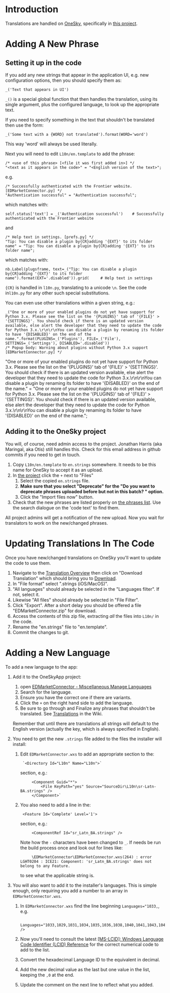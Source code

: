 Introduction
===
Translations are handled on [OneSky](https://oneskyapp.com/), specifically in [this project](https://marginal.oneskyapp.com/collaboration/project/52710).

Adding A New Phrase
===
Setting it up in the code
---
If you add any new strings that appear in the application UI, e.g. new configuration options, then you should specify them as:

	_('Text that appears in UI')
`_()` is a special global function that then handles the translation, using its single argument, plus the configured language, to look up the appropriate text. 

If you need to specify something in the text that shouldn't be translated then use the form:

	_('Some text with a {WORD} not translated').format(WORD='word')
This way 'word' will always be used literally.

Next you will need to edit `L10n/en.template` to add the phrase:

	/* <use of this phrase> [<file it was first added in>] */
	"<text as it appears in the code>" = "<English version of the text>";
e.g.

	/* Successfully authenticated with the Frontier website. [EDMarketConnector.py] */
	"Authentication successful" = "Authentication successful";
which matches with:

	self.status['text'] = _('Authentication successful')    # Successfully authenticated with the Frontier website

and

	/* Help text in settings. [prefs.py] */
	"Tip: You can disable a plugin by{CR}adding '{EXT}' to its folder name" = "Tip: You can disable a plugin by{CR}adding '{EXT}' to its folder name";
which matches with:

	nb.Label(plugsframe, text=_("Tip: You can disable a plugin by{CR}adding '{EXT}' to its folder name").format(EXT='.disabled')).grid(     # Help text in settings
`{CR}` is handled in `l10n.py`, translating to a unicode `\n`.  See the code in`l10n.py` for any other such special substitutions.

You can even use other translations within a given string, e.g.:

	_("One or more of your enabled plugins do not yet have support for Python 3.x. Please see the list on the '{PLUGINS}' tab of '{FILE}' > '{SETTINGS}'. You should check if there is an updated version available, else alert the developer that they need to update the code for Python 3.x.\r\n\r\nYou can disable a plugin by renaming its folder to have '{DISABLED}' on the end of the name.".format(PLUGINS=_('Plugins'), FILE=_('File'), SETTINGS=_('Settings'), DISABLED='.disabled'))
	/* Popup body: Warning about plugins without Python 3.x support [EDMarketConnector.py] */
"One or more of your enabled plugins do not yet have support for Python 3.x. Please see the list on the '{PLUGINS}' tab of '{FILE}' > '{SETTINGS}'. You should check if there is an updated version available, else alert the developer that they need to update the code for Python 3.x.\r\n\r\nYou can disable a plugin by renaming its folder to have '{DISABLED}' on the end of the name." = "One or more of your enabled plugins do not yet have support for Python 3.x. Please see the list on the '{PLUGINS}' tab of '{FILE}' > '{SETTINGS}'. You should check if there is an updated version available, else alert the developer that they need to update the code for Python 3.x.\r\n\r\nYou can disable a plugin by renaming its folder to have '{DISABLED}' on the end of the name.";

Adding it to the OneSky project
---
You will, of course, need admin access to the project.  Jonathan Harris (aka Maringal, aka Otis) still handles this.  Check for this email address in github commits if you need to get in touch.

1. Copy `L10n/en.template` to `en.strings` somewhere.  It needs to be this name for OneSky to accept it as an upload.
1. In [the project](https://marginal.oneskyapp.com/admin/page/list/project/52710) click the `+` next to "Files"
	1. Select the copied `en.strings` file.
	1. **Make sure that you select "Deprecate" for the "Do you want to deprecate phrases uploaded before but not in this batch? " option.**
	1. Click the "Import files now" button.
1. Check that the new phrases are listed properly on [the phrases list](https://marginal.oneskyapp.com/admin/phrase/list/project/52710).  Use the search dialogue on the 'code text' to find them.

All project admins will get a notification of the new upload.  Now you wait for translators to work on the new/changed phrases.

Updating Translations In The Code
===
Once you have new/changed translations on OneSky you'll want to update the code to use them.

1. Navigate to the [Translation Overview](https://marginal.oneskyapp.com/admin/project/dashboard/project/52710) then click on "Download Translation" which should bring you to [Download](https://marginal.oneskyapp.com/admin/export/phrases/project/52710).
1. In "File format" select ".strings (iOS/MacOS)".
1. "All languages" should already be selected in the "Languages filter".  If not, select it.
1. Likewise "All files" should already be selected in "File Filter".
1. Click "Export".  After a short delay you should be offered a file "EDMarketConnector.zip" for download.
1. Access the contents of this zip file, extracting *all* the files into `L10n/` in the code.
1. Rename the "en.strings" file to "en.template".
1. Commit the changes to git.

Adding a New Language
===
To add a new language to the app:

1. Add it to the OneSkyApp project:
    1. open [EDMarketConnector - Miscellaneous Manage Languages](https://marginal.oneskyapp.com/admin/project/languages/project/52710)
    1. Search for the language.
    1. Ensure you have the correct one if there are variants.
    1. Click the `+` on the right hand side to add the language.
    1. Be sure to go through and Finalize any phrases that shouldn't be translated.  See [Translations]() in the Wiki.

    Remember that until there are translations all strings will default to the English version (actually the key, which is always specified in English).

1. You need to get the new `.strings` file added to the files the installer will install:
    1. Edit `EDMarketConnector.wxs` to add an appropriate section to the:
    
            `<Directory Id="L10n" Name="L10n">`
       section, e.g.:
       
                <Component Guid="*">
		            <File KeyPath="yes" Source="SourceDir\L10n\sr-Latn-BA.strings" />
                </Component>`
    1. You also need to add a line in the:
    
            <Feature Id='Complete' Level='1'>
    
        section, e.g.:
    
                <ComponentRef Id="sr_Latn_BA.strings" />
        Note how the `-` characters have been changed to `_`.  If needs be run the build process once and look out for
        lines like:
     
                \EDMarketConnector\EDMarketConnector.wxs(264) : error LGHT0204 : ICE21: Component: 'sr_Latn_BA.strings' does not belong to any Feature.
        to see what the applicable string is.

1. You will also want to add it to the installer's languages.  This is simple enough, only requiring you add a number to an array in `EDMarketConnector.wxs`.

    1. In `EDMarketConnector.wxs` find the line beginning `Languages="1033,`, e.g.

    		Languages="1033,1029,1031,1034,1035,1036,1038,1040,1041,1043,1045,1046,1049,1058,1062,2052,2070,2074,6170,0" />
    1. Now you'll need to consult the latest [[MS-LCID]: Windows Language Code Identifier (LCID) Reference](https://docs.microsoft.com/en-us/openspecs/windows_protocols/ms-lcid/70feba9f-294e-491e-b6eb-56532684c37f) for the correct numerical code to add to the list.
    1. Convert the hexadecimal Language ID to the equivalent in decimal.
    1. Add the new decimal value as the last but one value in the list, keeping the `,0` at the end.
    1. Update the comment on the next line to reflect what you added.
